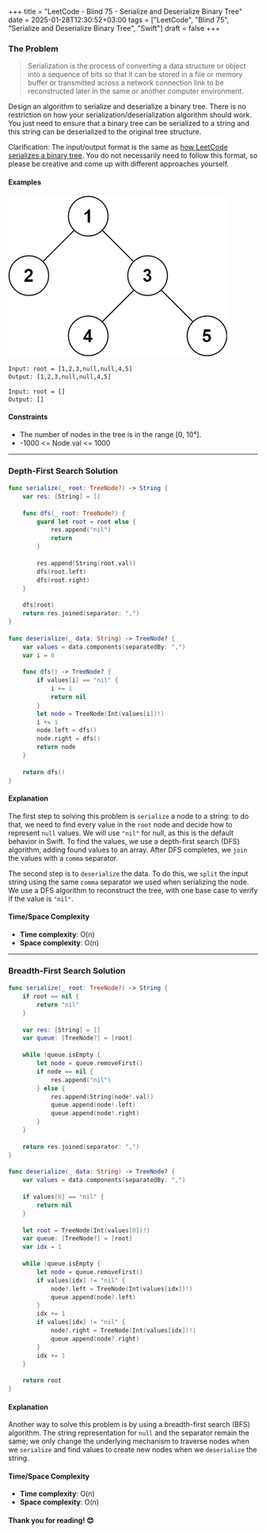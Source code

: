 +++
title = "LeetCode - Blind 75 - Serialize and Deserialize Binary Tree"
date = 2025-01-28T12:30:52+03:00
tags = ["LeetCode", "Blind 75", "Serialize and Deserialize Binary Tree", "Swift"]
draft = false
+++

### The Problem
> Serialization is the process of converting a data structure or object into a sequence of bits so that it can be stored in a file or memory buffer or transmitted across a network connection link to be reconstructed later in the same or another computer environment.

Design an algorithm to serialize and deserialize a binary tree. There is no restriction on how your serialization/deserialization algorithm should work. You just need to ensure that a binary tree can be serialized to a string and this string can be deserialized to the original tree structure.

Clarification: The input/output format is the same as [how LeetCode serializes a binary tree](https://support.leetcode.com/hc/en-us/articles/32442719377939-How-to-create-test-cases-on-LeetCode#h_01J5EGREAW3NAEJ14XC07GRW1A). You do not necessarily need to follow this format, so please be creative and come up with different approaches yourself.

#### Examples
![alt image](images/serdeser.jpg#center)

```
Input: root = [1,2,3,null,null,4,5]
Output: [1,2,3,null,null,4,5]
```

```
Input: root = []
Output: []
```

#### Constraints
* The number of nodes in the tree is in the range [0, 10⁴].
* -1000 <= Node.val <= 1000

---

### Depth-First Search Solution
```swift
func serialize(_ root: TreeNode?) -> String {
    var res: [String] = []

    func dfs(_ root: TreeNode?) {
        guard let root = root else {
            res.append("nil")
            return
        }

        res.append(String(root.val))
        dfs(root.left)
        dfs(root.right)
    }

    dfs(root)
    return res.joined(separator: ",")
}

func deserialize(_ data: String) -> TreeNode? {
    var values = data.components(separatedBy: ",")
    var i = 0

    func dfs() -> TreeNode? {
        if values[i] == "nil" {
            i += 1
            return nil
        }
        let node = TreeNode(Int(values[i])!)
        i += 1
        node.left = dfs()
        node.right = dfs()
        return node
    }

    return dfs()
}
```

#### Explanation
The first step to solving this problem is `serialize` a node to a string: to do that, we need to find every value in the `root` node and decide how to represent `null` values. We will use `"nil"` for null, as this is the default behavior in Swift. To find the values, we use a depth-first search (DFS) algorithm, adding found values to an array. After DFS completes, we `join` the values with a `comma` separator.

The second step is to `deserialize` the data. To do this, we `split` the input string using the same `comma` separator we used when serializing the node. We use a DFS algorithm to reconstruct the tree, with one base case to verify if the value is `"nil"`.

#### Time/Space Complexity
* **Time complexity**: O(n)
* **Space complexity**: O(n)

---

### Breadth-First Search Solution
```swift
func serialize(_ root: TreeNode?) -> String {
    if root == nil {
        return "nil"
    }

    var res: [String] = []
    var queue: [TreeNode?] = [root]

    while !queue.isEmpty {
        let node = queue.removeFirst()
        if node == nil {
            res.append("nil")
        } else {
            res.append(String(node!.val))
            queue.append(node!.left)
            queue.append(node!.right)
        }
    }

    return res.joined(separator: ",")
}

func deserialize(_ data: String) -> TreeNode? {
    var values = data.components(separatedBy: ",")

    if values[0] == "nil" {
        return nil
    }

    let root = TreeNode(Int(values[0])!)
    var queue: [TreeNode?] = [root]
    var idx = 1

    while !queue.isEmpty {
        let node = queue.removeFirst()
        if values[idx] != "nil" {
            node?.left = TreeNode(Int(values[idx])!)
            queue.append(node?.left)
        }
        idx += 1
        if values[idx] != "nil" {
            node?.right = TreeNode(Int(values[idx])!)
            queue.append(node?.right)
        }
        idx += 1
    }

    return root
}
```

#### Explanation
Another way to solve this problem is by using a breadth-first search (BFS) algorithm. The string representation for `null` and the separator remain the same; we only change the underlying mechanism to traverse nodes when we `serialize` and find values to create new nodes when we `deserialize` the string.

#### Time/Space Complexity
* **Time complexity**: O(n)
* **Space complexity**: O(n) 

#### Thank you for reading! 😊

